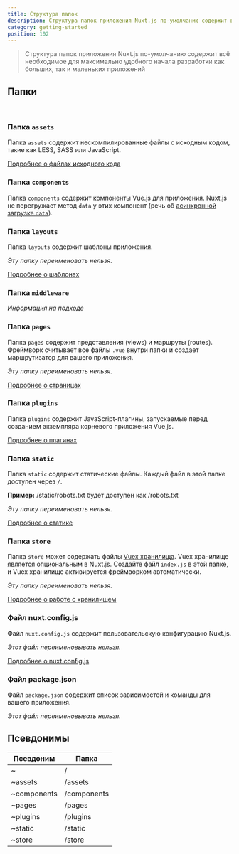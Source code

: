 ```yaml
---
title: Структура папок
description: Структура папок приложения Nuxt.js по-умолчанию содержит всё необходимое для максимально удобного начала разработки как больших, так и маленьких приложений
category: getting-started
position: 102
---
```


> Структура папок приложения Nuxt.js по-умолчанию содержит всё необходимое для максимально удобного начала разработки как больших, так и маленьких приложений

## Папки

<br />

### Папка `assets`

Папка `assets` содержит нескомпилированные файлы с исходным кодом, такие как LESS, SASS или JavaScript.

[Подробнее о файлах исходного кода](/guide/assets)

### Папка `components`

Папка `components` содержит компоненты Vue.js для приложения. Nuxt.js не перегружает метод `data` у этих компонент (речь об [асинхронной загрузке `data`](/guide/async-data)).

### Папка `layouts`

Папка `layouts` содержит шаблоны приложения.

_Эту папку переименовать нельзя._

[Подробнее о шаблонах](/guide/layouts)

### Папка `middleware`

_Информация на подходе_

### Папка `pages`

Папка `pages` содержит представления (views) и маршруты (routes). Фреймворк считывает все файлы `.vue` внутри папки и создает маршрутизатор для вашего приложения.

_Эту папку переименовать нельзя._

[Подробнее о страницах](/guide/pages)

### Папка `plugins`

Папка `plugins` содержит JavaScript-плагины, запускаемые перед созданием экземпляра корневого приложения Vue.js.

[Подробнее о плагинах](/guide/plugins)

### Папка `static`

Папка `static` содержит статические файлы. Каждый файл в этой папке доступен через `/`.

**Пример:** /static/robots.txt будет доступен как /robots.txt

_Эту папку переименовать нельзя._

[Подробнее о статике](/guide/static)

### Папка `store`

Папка `store` может содержать файлы [Vuex хранилища](http://vuex.vuejs.org). Vuex хранилище является опциональным в Nuxt.js. Создайте файл `index.js` в этой папке, и Vuex хранилище активируется фреймворком автоматически.

_Эту папку переименовать нельзя._

[Подробнее о работе с хранилищем](/guide/vuex-store)

### Файл nuxt.config.js

Файл `nuxt.config.js` содержит пользовательскую конфигурацию Nuxt.js.

_Этот файл переименовывать нельзя._

[Подробнее о nuxt.config.js](/guide/configuration)

### Файл package.json

Файл `package.json` содержит список зависимостей и команды для вашего приложения.

_Этот файл переименовывать нельзя._

## Псевдонимы

| Псевдоним   | Папка       |
| ----------- | ----------- |
| ~           | /           |
| ~assets     | /assets     |
| ~components | /components |
| ~pages      | /pages      |
| ~plugins    | /plugins    |
| ~static     | /static     |
| ~store      | /store      |
